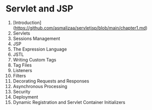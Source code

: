 # Servlet and JSP

1. [Introduction] (https://github.com/asmalizaa/servletjsp/blob/main/chapter1.md)
2. Servlets
3. Sessions Management
4. JSP
5. The Expression Language
6. JSTL
7. Writing Custom Tags
8. Tag Files
9. Listeners
10. Filters
11. Decorating Requests and Responses
12. Asynchronous Processing
13. Security
14. Deployment
15. Dynamic Registration and Servlet Container Initializers
